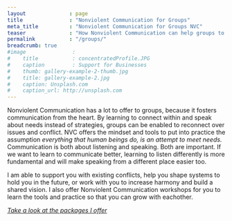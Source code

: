 ```yaml
---
layout              : page
title               : "Nonviolent Communication for Groups"
meta_title          : "Nonviolent Communication for Groups NVC"
teaser              : "How Nonviolent Communication can help groups to find more cohesion."
permalink           : "/groups/"
breadcrumb: true
#image               : 
#    title           : concentratedProfile.JPG
#    caption         : Support for Businesses
#    thumb: gallery-example-2-thumb.jpg
#    title: gallery-example-2.jpg
#    caption: Unsplash.com
#    caption_url: http://unsplash.com
---
```


Nonviolent Communication has a lot to offer to groups, because it fosters communication from the heart. By learning to connect within and speak about needs instead of strategies, groups can be enabled to reconnect over issues and conflict. NVC offers the mindset and tools to put into practice the assumption _everything that human beings do, is an attempt to meet needs._ Communication is both about listening and speaking. Both are important. If we want to learn to communicate better, learning to listen differently is more fundamental and will make speaking from a different place easier too. 
 
I am able to support you with existing conflicts, help you shape systems to hold you in the future, or work with you to increase harmony and build a shared vision. I also offer Nonviolent Communication workshops for you to learn the tools and practice so that you can grow with eachother.

[_Take a look at the packages I offer_](#packages-and-prices)  
